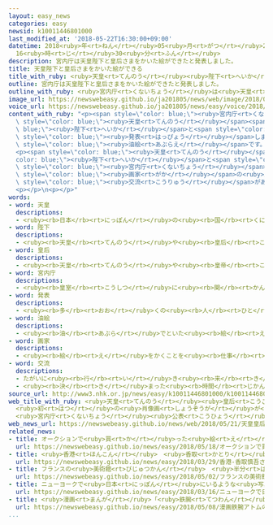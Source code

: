 ```yaml
---
layout: easy_news
categories: easy
newsid: k10011446801000
last_modified_at: '2018-05-22T16:30:00+09:00'
datetime: 2018<ruby>年<rt>ねん</rt></ruby>05<ruby>月<rt>がつ</rt></ruby>22<ruby>日<rt>にち</rt></ruby>
  16<ruby>時<rt>じ</rt></ruby>30<ruby>分<rt>ふん</rt></ruby>
description: 宮内庁は天皇陛下と皇后さまをかいた絵ができたと発表しました。
title: 天皇陛下と皇后さまをかいた絵ができる
title_with_ruby: <ruby>天皇<rt>てんのう</rt></ruby><ruby>陛下<rt>へいか</rt></ruby>と<ruby>皇后<rt>こうごう</rt></ruby>さまをかいた<ruby>絵<rt>え</rt></ruby>ができる
outline: 宮内庁は天皇陛下と皇后さまをかいた絵ができたと発表しました。
outline_with_ruby: <ruby>宮内庁<rt>くないちょう</rt></ruby>は<ruby>天皇<rt>てんのう</rt></ruby><ruby>陛下<rt>へいか</rt></ruby>と<ruby>皇后<rt>こうごう</rt></ruby>さまをかいた<ruby>絵<rt>え</rt></ruby>ができたと<ruby>発表<rt>はっぴょう</rt></ruby>しました。
image_url: https://newswebeasy.github.io/ja201805/news/web/image/2018/05/21/K10011446801_1805211408_1805211409_01_03.jpg
voice_url: https://newswebeasy.github.io/ja201805/news/easy/voice/2018/05/22/k10011446801000.mp4
content_with_ruby: "<p><span style=\"color: blue;\"><ruby>宮内庁<rt>くないちょう</rt></ruby></span>は<span\
  \ style=\"color: blue;\"><ruby>天皇<rt>てんのう</rt></ruby></span><span style=\"color:\
  \ blue;\"><ruby>陛下<rt>へいか</rt></ruby></span>と<span style=\"color: blue;\"><ruby>皇后<rt>こうごう</rt></ruby></span>さまをかいた<ruby>絵<rt>え</rt></ruby>ができたと<span\
  \ style=\"color: blue;\"><ruby>発表<rt>はっぴょう</rt></ruby></span>しました。<ruby>絵<rt>え</rt></ruby>は<ruby>縦<rt>たて</rt></ruby>と<ruby>横<rt>よこ</rt></ruby>が２ｍの<span\
  \ style=\"color: blue;\"><ruby>油絵<rt>あぶらえ</rt></ruby></span>です。<ruby>並<rt>なら</rt></ruby>んで<ruby>立<rt>た</rt></ruby>っているお<ruby>２人<rt>ふたり</rt></ruby>がかいてあります。</p>\n\
  <p><span style=\"color: blue;\"><ruby>天皇<rt>てんのう</rt></ruby></span><span style=\"\
  color: blue;\"><ruby>陛下<rt>へいか</rt></ruby></span>と<span style=\"color: blue;\"><ruby>皇后<rt>こうごう</rt></ruby></span>さまをかいた<ruby>絵<rt>え</rt></ruby>がなかったため、<span\
  \ style=\"color: blue;\"><ruby>宮内庁<rt>くないちょう</rt></ruby></span>は２０１３<ruby>年<rt>ねん</rt></ruby>に<span\
  \ style=\"color: blue;\"><ruby>画家<rt>がか</rt></ruby></span>の<ruby>野田<rt>のだ</rt></ruby><ruby>弘志<rt>ひろし</rt></ruby>さんにかいてほしいとお<ruby>願<rt>ねが</rt></ruby>いしました。<ruby>野田<rt>のだ</rt></ruby>さんは８１<ruby>歳<rt>さい</rt></ruby>で、お<ruby>２人<rt>ふたり</rt></ruby>と<ruby>前<rt>まえ</rt></ruby>から<span\
  \ style=\"color: blue;\"><ruby>交流<rt>こうりゅう</rt></ruby></span>がありました。</p>\n<p><ruby>野田<rt>のだ</rt></ruby>さんは２０１４<ruby>年<rt>ねん</rt></ruby>に<ruby>撮<rt>と</rt></ruby>ったお<ruby>２人<rt>ふたり</rt></ruby>の<ruby>写真<rt>しゃしん</rt></ruby>を<ruby>見<rt>み</rt></ruby>て<ruby>絵<rt>え</rt></ruby>をかきました。お<ruby>２人<rt>ふたり</rt></ruby>に<ruby>会<rt>あ</rt></ruby>ったときのことを<ruby>思<rt>おも</rt></ruby>い<ruby>出<rt>だ</rt></ruby>しながらかいたと<ruby>言<rt>い</rt></ruby>っています。</p>\n\
  <p></p>\n<p></p>"
words:
- word: 天皇
  descriptions:
  - <ruby><rb>日本</rb><rt>にっぽん</rt></ruby>の<ruby><rb>国</rb><rt>くに</rt></ruby>の<ruby><rb>象徴</rb><rt>しょうちょう</rt></ruby>としてあおがれている<ruby><rb>人</rb><rt>ひと</rt></ruby>。
- word: 陛下
  descriptions:
  - <ruby><rb>天皇</rb><rt>てんのう</rt></ruby>や<ruby><rb>皇后</rb><rt>こうごう</rt></ruby>などを<ruby><rb>敬</rb><rt>うやま</rt></ruby>って<ruby><rb>呼</rb><rt>よ</rt></ruby>ぶことば。
- word: 皇后
  descriptions:
  - <ruby><rb>天皇</rb><rt>てんのう</rt></ruby>や<ruby><rb>皇帝</rb><rt>こうてい</rt></ruby>の<ruby><rb>妻</rb><rt>つま</rt></ruby>。きさき。
- word: 宮内庁
  descriptions:
  - <ruby><rb>皇室</rb><rt>こうしつ</rt></ruby>に<ruby><rb>関</rb><rt>かん</rt></ruby>する<ruby><rb>事務</rb><rt>じむ</rt></ruby>の<ruby><rb>仕事</rb><rt>しごと</rt></ruby>をする<ruby><rb>役所</rb><rt>やくしょ</rt></ruby>。
- word: 発表
  descriptions:
  - <ruby><rb>多</rb><rt>おお</rt></ruby>くの<ruby><rb>人</rb><rt>ひと</rt></ruby>に<ruby><rb>広</rb><rt>ひろ</rt></ruby>く<ruby><rb>知</rb><rt>し</rt></ruby>らせること。
- word: 油絵
  descriptions:
  - <ruby><rb>油</rb><rt>あぶら</rt></ruby>でといた<ruby><rb>絵</rb><rt>え</rt></ruby>の<ruby><rb>具</rb><rt>ぐ</rt></ruby>で、<ruby><rb>板</rb><rt>いた</rt></ruby>やキャンバスにかいた<ruby><rb>絵</rb><rt>え</rt></ruby>。
- word: 画家
  descriptions:
  - <ruby><rb>絵</rb><rt>え</rt></ruby>をかくことを<ruby><rb>仕事</rb><rt>しごと</rt></ruby>にしている<ruby><rb>人</rb><rt>ひと</rt></ruby>。<ruby><rb>絵</rb><rt>え</rt></ruby>かき。
- word: 交流
  descriptions:
  - たがいに<ruby><rb>行</rb><rt>い</rt></ruby>き<ruby><rb>来</rb><rt>き</rt></ruby>すること。<ruby><rb>交</rb><rt>ま</rt></ruby>じり<ruby><rb>合</rb><rt>あ</rt></ruby>うこと。
  - <ruby><rb>決</rb><rt>き</rt></ruby>まった<ruby><rb>時間</rb><rt>じかん</rt></ruby>ごとに、<ruby><rb>流</rb><rt>なが</rt></ruby>れの<ruby><rb>方向</rb><rt>ほうこう</rt></ruby>が<ruby><rb>逆</rb><rt>ぎゃく</rt></ruby>になる<ruby><rb>電流</rb><rt>でんりゅう</rt></ruby>。
source_url: http://www3.nhk.or.jp/news/easy/k10011446801000/k10011446801000.html
web_title_with_ruby: <ruby>天皇<rt>てんのう</rt></ruby><ruby>皇后<rt>こうごう</rt></ruby><ruby>両陛下<rt>りょうへいか</rt></ruby>
  <ruby>初<rt>はつ</rt></ruby>の<ruby>肖像画<rt>しょうぞうが</rt></ruby>が<ruby>退位<rt>たいい</rt></ruby>を<ruby>前<rt>まえ</rt></ruby>に<ruby>完成<rt>かんせい</rt></ruby>
  <ruby>宮内庁<rt>くないちょう</rt></ruby><ruby>公表<rt>こうひょう</rt></ruby>
web_news_url: https://newswebeasy.github.io/news/web/2018/05/21/天皇皇后両陛下-初の肖像画が退位を前に完成-宮内庁公表
related_news:
- title: オークションで<ruby>買<rt>か</rt></ruby>った<ruby>絵<rt>え</rt></ruby>はレンブラントがかいた<ruby>絵<rt>え</rt></ruby>だった
  url: https://newswebeasy.github.io/news/easy/2018/05/18/オークションで買った絵はレンブラントがかいた絵だった
- title: <ruby>香港<rt>ほんこん</rt></ruby>　<ruby>香取<rt>かとり</rt></ruby><ruby>慎吾<rt>しんご</rt></ruby>さんが<ruby>壁<rt>かべ</rt></ruby>にかいた<ruby>絵<rt>え</rt></ruby>を<ruby>見<rt>み</rt></ruby>せる
  url: https://newswebeasy.github.io/news/easy/2018/03/29/香港-香取慎吾さんが壁にかいた絵を見せる
- title: フランスの<ruby>美術館<rt>びじゅつかん</rt></ruby>　<ruby>半分<rt>はんぶん</rt></ruby><ruby>以上<rt>いじょう</rt></ruby>の<ruby>絵<rt>え</rt></ruby>が<ruby>偽物<rt>にせもの</rt></ruby>だったと<ruby>謝<rt>あやま</rt></ruby>る
  url: https://newswebeasy.github.io/news/easy/2018/05/02/フランスの美術館-半分以上の絵が偽物だったと謝る
- title: ニューヨークで<ruby>日本<rt>にっぽん</rt></ruby>にいるような<ruby>写真<rt>しゃしん</rt></ruby>が<ruby>撮<rt>と</rt></ruby>れるイベント
  url: https://newswebeasy.github.io/news/easy/2018/03/16/ニューヨークで日本にいるような写真が撮れるイベント
- title: <ruby>漫画<rt>まんが</rt></ruby>「<ruby>鉄腕<rt>てつわん</rt></ruby>アトム」の１ページがオークションで３５００<ruby>万<rt>まん</rt></ruby><ruby>円<rt>えん</rt></ruby>
  url: https://newswebeasy.github.io/news/easy/2018/05/08/漫画鉄腕アトムの1ページがオークションで3500万円
...
```

